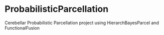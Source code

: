 # ProbabilisticParcellation
Cerebellar Probabilistic Parcellation project using HierarchBayesParcel and FunctionalFusion
